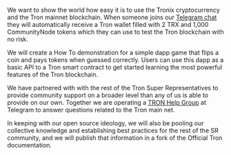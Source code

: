 We want to show the world how easy it is to use the Tronix cryptocurrency and the Tron mainnet blockchain. When someone joins our [Telegram chat](https://t.me/CommunityNode) they will automatically receive a Tron wallet filled with 2 TRX and 1,000 CommunityNode tokens which they can use to test the Tron blockchain with no risk.

We will create a How To demonstration for a simple dapp game that flips a coin and pays tokens when guessed correctly. Users can use this dapp as a basic API to a Tron smart contract to get started learning the most powerful features of the Tron blockchain.

We have partnered with with the rest of the Tron Super Representatives to provide community support on a broader level than any of us is able to provide on our own. Together we are operating a [TRON Help Group](https://t.me/TronHelp) at Telegram to answer questions related to the Tron main net. 

In keeping with our open source ideology, we will also be pooling our collective knowledge and establishing best practices for the rest of the SR community, and we will publish that information in a fork of the Official Tron documentation.
